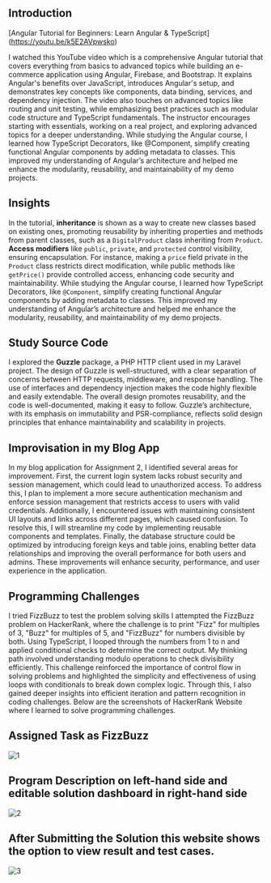 ## Introduction

[Angular Tutorial for Beginners: Learn Angular &amp; TypeScript] (https://youtu.be/k5E2AVpwsko)


I watched this YouTube video which is a comprehensive Angular tutorial that covers everything from basics to advanced topics while building an e-commerce application using Angular, Firebase, and Bootstrap. It explains Angular's benefits over JavaScript, introduces Angular's setup, and demonstrates key concepts like components, data binding, services, and dependency injection. The video also touches on advanced topics like routing and unit testing, while emphasizing best practices such as modular code structure and TypeScript fundamentals. The instructor encourages starting with essentials, working on a real project, and exploring advanced topics for a deeper understanding.
While studying the Angular course, I learned how TypeScript Decorators, like @Component, simplify creating functional Angular components by adding metadata to classes. This improved my understanding of Angular’s architecture and helped me enhance the modularity, reusability, and maintainability of my demo projects.

## Insights
In the tutorial, **inheritance** is shown as a way to create new classes based on existing ones, promoting reusability by inheriting properties and methods from parent classes, such as a `DigitalProduct` class inheriting from `Product`. **Access modifiers** like `public`, `private`, and `protected` control visibility, ensuring encapsulation. For instance, making a `price` field private in the `Product` class restricts direct modification, while public methods like `getPrice()` provide controlled access, enhancing code security and maintainability. While studying the Angular course, I learned how TypeScript Decorators, like `@Component`, simplify creating functional Angular components by adding metadata to classes. This improved my understanding of Angular’s architecture and helped me enhance the modularity, reusability, and maintainability of my demo projects.


## Study Source Code
I explored the **Guzzle** package, a PHP HTTP client used in my Laravel project. The design of Guzzle is well-structured, with a clear separation of concerns between HTTP requests, middleware, and response handling. The use of interfaces and dependency injection makes the code highly flexible and easily extendable. The overall design promotes reusability, and the code is well-documented, making it easy to follow. Guzzle’s architecture, with its emphasis on immutability and PSR-compliance, reflects solid design principles that enhance maintainability and scalability in projects.

## Improvisation in my Blog App
In my blog application for Assignment 2, I identified several areas for improvement. First, the current login system lacks robust security and session management, which could lead to unauthorized access. To address this, I plan to implement a more secure authentication mechanism and enforce session management that restricts access to users with valid credentials. Additionally, I encountered issues with maintaining consistent UI layouts and links across different pages, which caused confusion. To resolve this, I will streamline my code by implementing reusable components and templates. Finally, the database structure could be optimized by introducing foreign keys and table joins, enabling better data relationships and improving the overall performance for both users and admins. These improvements will enhance security, performance, and user experience in the application.

## Programming Challenges
I tried FizzBuzz to test the problem solving skills
I attempted the FizzBuzz problem on HackerRank, where the challenge is to print "Fizz" for multiples of 3, "Buzz" for multiples of 5, and "FizzBuzz" for numbers divisible by both. Using TypeScript, I looped through the numbers from 1 to n and applied conditional checks to determine the correct output. My thinking path involved understanding modulo operations to check divisibility efficiently. This challenge reinforced the importance of control flow in solving problems and highlighted the simplicity and effectiveness of using loops with conditionals to break down complex logic. Through this, I also gained deeper insights into efficient iteration and pattern recognition in coding challenges. Below are the screenshots of HackerRank Website where I learned to solve programming challenges.

## Assigned Task as FizzBuzz
![1](https://github.com/user-attachments/assets/79646bcb-feed-4ee3-99a4-9d3c3fb3fee4)

## Program Description on left-hand side and editable solution dashboard in right-hand side
![2](https://github.com/user-attachments/assets/30afdaad-447f-44a5-a3a8-fafa178eaf7c)

## After Submitting the Solution this website shows the option to view result and test cases.
![3](https://github.com/user-attachments/assets/2e4ec8a4-caa4-4156-a7e6-7e5f8678ca7b)










